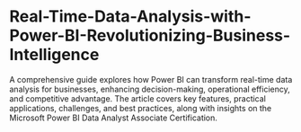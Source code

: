 # Real-Time-Data-Analysis-with-Power-BI-Revolutionizing-Business-Intelligence
A comprehensive guide explores how Power BI can transform real-time data analysis for businesses, enhancing decision-making, operational efficiency, and competitive advantage. The article covers key features, practical applications, challenges, and best practices, along with insights on the Microsoft Power BI Data Analyst Associate Certification.
